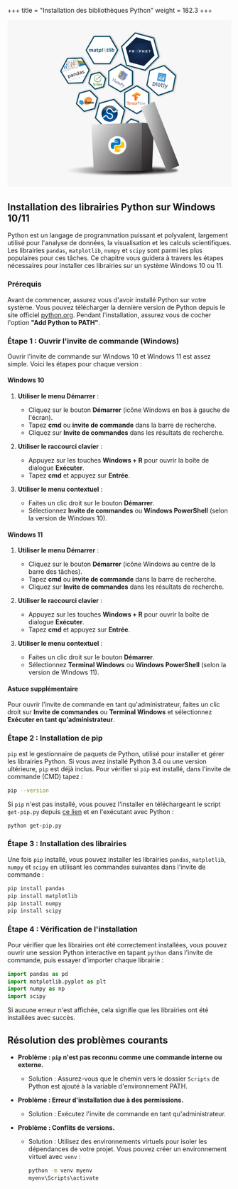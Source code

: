 +++
title = "Installation des bibliothèques Python"
weight = 182.3
+++

![Installation Python](install-lib.png?width=25vw)


## Installation des librairies Python sur Windows 10/11

Python est un langage de programmation puissant et polyvalent, largement utilisé pour l'analyse de données, la visualisation et les calculs scientifiques. Les librairies `pandas`, `matplotlib`, `numpy` et `scipy` sont parmi les plus populaires pour ces tâches. Ce chapitre vous guidera à travers les étapes nécessaires pour installer ces librairies sur un système Windows 10 ou 11.

### Prérequis

Avant de commencer, assurez vous d'avoir installé Python sur votre système. Vous pouvez télécharger la dernière version de Python depuis le site officiel [python.org](https://www.python.org/). Pendant l'installation, assurez vous de cocher l'option **"Add Python to PATH"**.

### Étape 1 : Ouvrir l'invite de commande (Windows)

Ouvrir l'invite de commande sur Windows 10 et Windows 11 est assez simple. Voici les étapes pour chaque version :

#### Windows 10

1. **Utiliser le menu Démarrer** :
   - Cliquez sur le bouton **Démarrer** (icône Windows en bas à gauche de l'écran).
   - Tapez **cmd** ou **invite de commande** dans la barre de recherche.
   - Cliquez sur **Invite de commandes** dans les résultats de recherche.

2. **Utiliser le raccourci clavier** :
   - Appuyez sur les touches **Windows + R** pour ouvrir la boîte de dialogue **Exécuter**.
   - Tapez **cmd** et appuyez sur **Entrée**.

3. **Utiliser le menu contextuel** :
   - Faites un clic droit sur le bouton **Démarrer**.
   - Sélectionnez **Invite de commandes** ou **Windows PowerShell** (selon la version de Windows 10).

#### Windows 11

1. **Utiliser le menu Démarrer** :
   - Cliquez sur le bouton **Démarrer** (icône Windows au centre de la barre des tâches).
   - Tapez **cmd** ou **invite de commande** dans la barre de recherche.
   - Cliquez sur **Invite de commandes** dans les résultats de recherche.

2. **Utiliser le raccourci clavier** :
   - Appuyez sur les touches **Windows + R** pour ouvrir la boîte de dialogue **Exécuter**.
   - Tapez **cmd** et appuyez sur **Entrée**.

3. **Utiliser le menu contextuel** :
   - Faites un clic droit sur le bouton **Démarrer**.
   - Sélectionnez **Terminal Windows** ou **Windows PowerShell** (selon la version de Windows 11).

#### Astuce supplémentaire

Pour ouvrir l'invite de commande en tant qu'administrateur, faites un clic droit sur **Invite de commandes** ou **Terminal Windows** et sélectionnez **Exécuter en tant qu'administrateur**.


### Étape 2 : Installation de pip

`pip` est le gestionnaire de paquets de Python, utilisé pour installer et gérer les librairies Python. Si vous avez installé Python 3.4 ou une version ultérieure, `pip` est déjà inclus. Pour vérifier si `pip` est installé, dans l'invite de commande (CMD) tapez :

```sh
pip --version
```

Si `pip` n'est pas installé, vous pouvez l'installer en téléchargeant le script `get-pip.py` depuis [ce lien](https://bootstrap.pypa.io/get-pip.py) et en l'exécutant avec Python :

```sh
python get-pip.py
```

### Étape 3 : Installation des librairies

Une fois `pip` installé, vous pouvez installer les librairies `pandas`, `matplotlib`, `numpy` et `scipy` en utilisant les commandes suivantes dans l'invite de commande :

```sh
pip install pandas
pip install matplotlib
pip install numpy
pip install scipy
```

### Étape 4 : Vérification de l'installation

Pour vérifier que les librairies ont été correctement installées, vous pouvez ouvrir une session Python interactive en tapant `python` dans l'invite de commande, puis essayer d'importer chaque librairie :

```python
import pandas as pd
import matplotlib.pyplot as plt
import numpy as np
import scipy
```
Si aucune erreur n'est affichée, cela signifie que les librairies ont été installées avec succès.

## Résolution des problèmes courants

- **Problème : `pip` n'est pas reconnu comme une commande interne ou externe.**
  - Solution : Assurez-vous que le chemin vers le dossier `Scripts` de Python est ajouté à la variable d'environnement PATH.

- **Problème : Erreur d'installation due à des permissions.**
  - Solution : Exécutez l'invite de commande en tant qu'administrateur.

- **Problème : Conflits de versions.**
  - Solution : Utilisez des environnements virtuels pour isoler les dépendances de votre projet. Vous pouvez créer un environnement virtuel avec `venv` :
    ```sh
    python -m venv myenv
    myenv\Scripts\activate
    ```